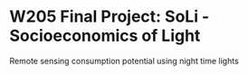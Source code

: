 # W205 Final Project: SoLi - Socioeconomics of Light
Remote sensing consumption potential using night time lights
